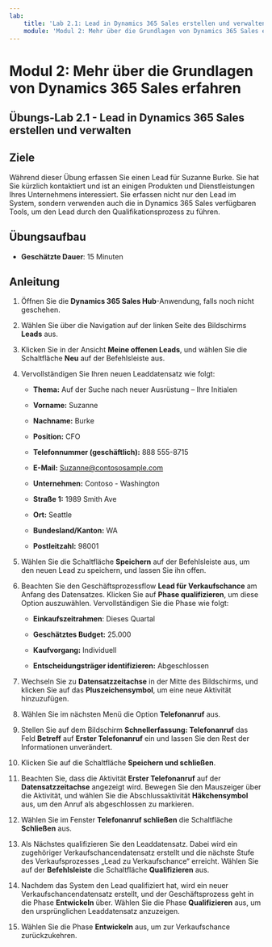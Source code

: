 ```yaml
---
lab:
    title: 'Lab 2.1: Lead in Dynamics 365 Sales erstellen und verwalten'
    module: 'Modul 2: Mehr über die Grundlagen von Dynamics 365 Sales erfahren'
---
```


Modul 2: Mehr über die Grundlagen von Dynamics 365 Sales erfahren
========================

## Übungs-Lab 2.1 - Lead in Dynamics 365 Sales erstellen und verwalten

## Ziele

Während dieser Übung erfassen Sie einen Lead für Suzanne Burke. Sie hat Sie kürzlich kontaktiert und ist an einigen Produkten und Dienstleistungen Ihres Unternehmens interessiert. Sie erfassen nicht nur den Lead im System, sondern verwenden auch die in Dynamics 365 Sales verfügbaren Tools, um den Lead durch den Qualifikationsprozess zu führen.


## Übungsaufbau

  - **Geschätzte Dauer**: 15 Minuten

## Anleitung

1. Öffnen Sie die **Dynamics 365 Sales Hub**-Anwendung, falls noch nicht geschehen. 

2. Wählen Sie über die Navigation auf der linken Seite des Bildschirms **Leads** aus. 

3. Klicken Sie in der Ansicht **Meine offenen Leads**, und wählen Sie die Schaltfläche **Neu** auf der Befehlsleiste aus.

4. Vervollständigen Sie Ihren neuen Leaddatensatz wie folgt:

	- **Thema:** Auf der Suche nach neuer Ausrüstung – Ihre Initialen

	- **Vorname:** Suzanne

	- **Nachname:** Burke

	- **Position:** CFO

	- **Telefonnummer (geschäftlich):** 888 555-8715

	- **E-Mail:** Suzanne@contososample.com

	- **Unternehmen:** Contoso - Washington

	- **Straße 1:** 1989 Smith Ave

	- **Ort:** Seattle

	- **Bundesland/Kanton:** WA

	- **Postleitzahl:** 98001 

5. Wählen Sie die Schaltfläche **Speichern** auf der Befehlsleiste aus, um den neuen Lead zu speichern, und lassen Sie ihn offen.

6. Beachten Sie den Geschäftsprozessflow **Lead für Verkaufschance** am Anfang des Datensatzes. Klicken Sie auf **Phase qualifizieren**, um diese Option auszuwählen. Vervollständigen Sie die Phase wie folgt:

	- **Einkaufszeitrahmen**: Dieses Quartal

	- **Geschätztes Budget:** 25.000 

	- **Kaufvorgang:** Individuell

	- **Entscheidungsträger identifizieren:** Abgeschlossen

7. Wechseln Sie zu **Datensatzzeitachse** in der Mitte des Bildschirms, und klicken Sie auf das **Pluszeichensymbol**, um eine neue Aktivität hinzuzufügen. 

8. Wählen Sie im nächsten Menü die Option **Telefonanruf** aus.

9. Stellen Sie auf dem Bildschirm **Schnellerfassung: Telefonanruf** das Feld **Betreff** auf **Erster Telefonanruf** ein und lassen Sie den Rest der Informationen unverändert. 

10. Klicken Sie auf die Schaltfläche **Speichern und schließen**.

11. Beachten Sie, dass die Aktivität **Erster Telefonanruf** auf der **Datensatzzeitachse** angezeigt wird. Bewegen Sie den Mauszeiger über die Aktivität, und wählen Sie die Abschlussaktivität **Häkchensymbol** aus, um den Anruf als abgeschlossen zu markieren. 

12. Wählen Sie im Fenster **Telefonanruf schließen** die Schaltfläche **Schließen** aus. 

13. Als Nächstes qualifizieren Sie den Leaddatensatz. Dabei wird ein zugehöriger Verkaufschancendatensatz erstellt und die nächste Stufe des Verkaufsprozesses „Lead zu Verkaufschance“ erreicht. Wählen Sie auf der **Befehlsleiste** die Schaltfläche **Qualifizieren** aus. 

14. Nachdem das System den Lead qualifiziert hat, wird ein neuer Verkaufschancendatensatz erstellt, und der Geschäftsprozess geht in die Phase **Entwickeln** über. Wählen Sie die Phase **Qualifizieren** aus, um den ursprünglichen Leaddatensatz anzuzeigen. 

15. Wählen Sie die Phase **Entwickeln** aus, um zur Verkaufschance zurückzukehren.
